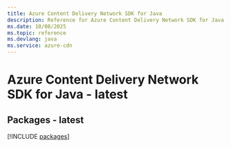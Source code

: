 ```yaml
---
title: Azure Content Delivery Network SDK for Java
description: Reference for Azure Content Delivery Network SDK for Java
ms.date: 10/08/2025
ms.topic: reference
ms.devlang: java
ms.service: azure-cdn
---
```

# Azure Content Delivery Network SDK for Java - latest
## Packages - latest
[!INCLUDE [packages](content-delivery-network-index.md)]